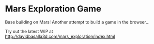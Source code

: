 # Mars Exploration Game

Base building on Mars! Another attempt to build a game in the browser...

Try out the latest WIP at http://davidbasalla3d.com/mars_exploration/index.html
